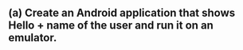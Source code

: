 
## (a) Create an Android application that shows Hello + name of the user and run it on an emulator.
